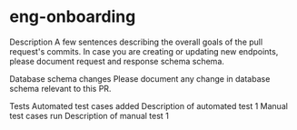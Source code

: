 # eng-onboarding

Description
A few sentences describing the overall goals of the pull request's commits. In case you are creating or updating new endpoints, please document request and response schema schema.

Database schema changes
Please document any change in database schema relevant to this PR.

Tests
Automated test cases added
Description of automated test 1
Manual test cases run
Description of manual test 1
